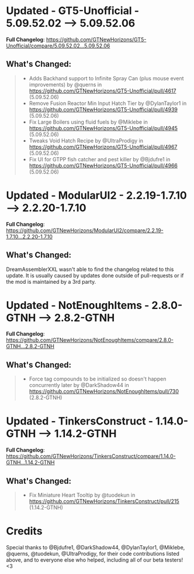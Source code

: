 # Updated - GT5-Unofficial - 5.09.52.02 --> 5.09.52.06
**Full Changelog**: https://github.com/GTNewHorizons/GT5-Unofficial/compare/5.09.52.02...5.09.52.06

## What's Changed:
>* Adds Backhand support to Infinite Spray Can (plus mouse event improvements) by @querns in https://github.com/GTNewHorizons/GT5-Unofficial/pull/4617 (5.09.52.06)
>* Remove Fusion Reactor Min Input Hatch Tier by @DylanTaylor1 in https://github.com/GTNewHorizons/GT5-Unofficial/pull/4939 (5.09.52.06)
>* Fix Large Boilers using fluid fuels by @Miklebe in https://github.com/GTNewHorizons/GT5-Unofficial/pull/4945 (5.09.52.06)
>* Tweaks Void Hatch Recipe by @UltraProdigy in https://github.com/GTNewHorizons/GT5-Unofficial/pull/4967 (5.09.52.06)
>* Fix UI for GTPP fish catcher and pest killer by @Bjdufre1 in https://github.com/GTNewHorizons/GT5-Unofficial/pull/4966 (5.09.52.06)

# Updated - ModularUI2 - 2.2.19-1.7.10 --> 2.2.20-1.7.10
**Full Changelog**: https://github.com/GTNewHorizons/ModularUI2/compare/2.2.19-1.7.10...2.2.20-1.7.10

## What's Changed:
DreamAssemblerXXL wasn't able to find the changelog related to this update. It is usually caused by updates done outside of pull-requests or if the mod is maintained by a 3rd party.
# Updated - NotEnoughItems - 2.8.0-GTNH --> 2.8.2-GTNH
**Full Changelog**: https://github.com/GTNewHorizons/NotEnoughItems/compare/2.8.0-GTNH...2.8.2-GTNH

## What's Changed:
>* Force tag compounds to be initialized so doesn't happen concurrently later by @DarkShadow44 in https://github.com/GTNewHorizons/NotEnoughItems/pull/730 (2.8.2-GTNH)

# Updated - TinkersConstruct - 1.14.0-GTNH --> 1.14.2-GTNH
**Full Changelog**: https://github.com/GTNewHorizons/TinkersConstruct/compare/1.14.0-GTNH...1.14.2-GTNH

## What's Changed:
>* Fix Miniature Heart Tooltip by @tuodekun in https://github.com/GTNewHorizons/TinkersConstruct/pull/215 (1.14.2-GTNH)

# Credits
Special thanks to @Bjdufre1, @DarkShadow44, @DylanTaylor1, @Miklebe, @querns, @tuodekun, @UltraProdigy, for their code contributions listed above, and to everyone else who helped, including all of our beta testers! <3

